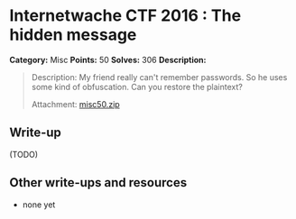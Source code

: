 # Internetwache CTF 2016 : The hidden message

**Category:** Misc
**Points:** 50
**Solves:** 306
**Description:**

> Description: My friend really can't remember passwords. So he uses some kind of obfuscation. Can you restore the plaintext?
> 
> 
> Attachment: [misc50.zip](./misc50.zip)


## Write-up

(TODO)

## Other write-ups and resources

* none yet
